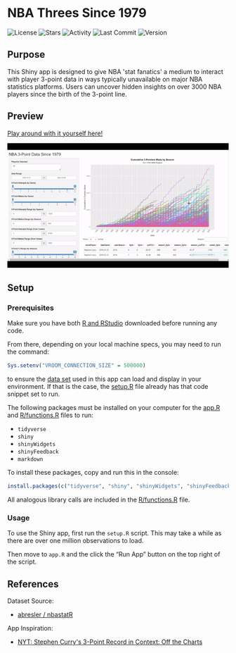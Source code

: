 # NBA Threes Since 1979

![License](https://img.shields.io/badge/license-MIT-blue.svg?style=flat-square)
![Stars](https://img.shields.io/github/stars/lmarren1/nba-threes-since-1979?style=flat-square)
![Activity](https://img.shields.io/github/commit-activity/m/lmarren1/nba-threes-since-1979.svg?style=flat-square)
![Last Commit](https://img.shields.io/github/last-commit/lmarren1/nba-threes-since-1979.svg?style=flat-square)
![Version](https://img.shields.io/github/v/release/lmarren1/nba-threes-since-1979.svg?style=flat-square)

## Purpose

This Shiny app is designed to give NBA 'stat fanatics' a medium to interact with player 
3-point data in ways typically unavailable on major NBA statistics platforms. Users can uncover hidden insights on over 3000 NBA players since the birth of the 3-point line.

## Preview

[Play around with it yourself here!](https://luke-marren.shinyapps.io/nba-app/)

<p align="center">
<img src="app-preview.gif" width="800">
</p>

## Setup

### Prerequisites
Make sure you have both [R and RStudio](https://posit.co/download/rstudio-desktop/) downloaded before running any code.

From there, depending on your local machine specs, you may need to run the command:
```R
Sys.setenv("VROOM_CONNECTION_SIZE" = 500000)
```
to ensure the [data set](data/nba.csv) used in this app can load and display in your environment. If that is the case, the [setup.R](setup.R) file already has that code snippet set to run.

The following packages must be installed on your computer for the [app.R](app.R) and [R/functions.R](R/functions.R) files to run:
- `tidyverse`
- `shiny`
- `shinyWidgets`
- `shinyFeedback`
- `markdown`

To install these packages, copy and run this in the console:
```R
install.packages(c("tidyverse", "shiny", "shinyWidgets", "shinyFeedback", "markdown"))
```

All analogous library calls are included in the [R/functions.R](R/functions.R) file.

### Usage

To use the Shiny app, first run the `setup.R` script. This may take a while as there are over one million observations to load.

Then move to `app.R` and the click the “Run App” button on the top right of the script.

## References 

Dataset Source:

- [abresler / nbastatR](https://github.com/abresler/nbastatR)

App Inspiration:

- [NYT: Stephen Curry's 3-Point Record in Context: Off the Charts](https://www.nytimes.com/interactive/2016/04/16/upshot/stephen-curry-golden-state-warriors-3-pointers.html)
